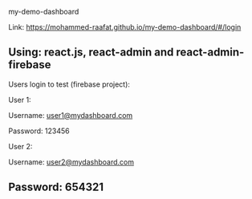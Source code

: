 my-demo-dashboard

Link: https://mohammed-raafat.github.io/my-demo-dashboard/#/login

Using: react.js, react-admin and react-admin-firebase
----------------------------------------------------
Users login to test (firebase project):

User 1:

Username: user1@mydashboard.com

Password: 123456

User 2:

Username: user2@mydashboard.com

Password: 654321
----------------------------------------------------
